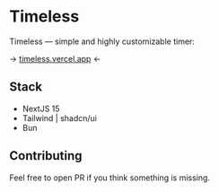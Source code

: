# Timeless

Timeless — simple and highly customizable timer: 

-> [timeless.vercel.app](https://timeless.vercel.app) <-

## Stack
- NextJS 15
- Tailwind | shadcn/ui
- Bun

## Contributing

Feel free to open PR if you think something is missing.